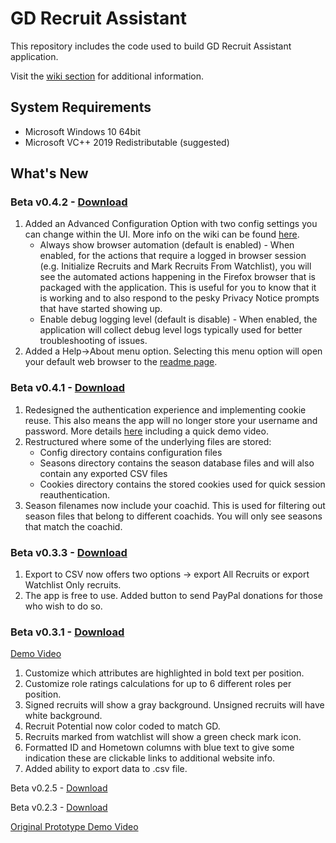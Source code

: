 # GD Recruit Assistant
This repository includes the code used to build GD Recruit Assistant application.

Visit the [wiki section](https://github.com/ebzimny01/gd-recruit/wiki) for additional information.

## System Requirements
* Microsoft Windows 10 64bit
* Microsoft VC++ 2019 Redistributable (suggested)

## What's New

### Beta v0.4.2 - [Download](https://gdrecruit.s3.amazonaws.com/beta/gdrecruit_beta.exe)
1. Added an Advanced Configuration Option with two config settings you can change within the UI. More info on the wiki can be found [here](https://github.com/ebzimny01/gd-recruit/wiki/BETA-v0.4.2).
   * Always show browser automation (default is enabled) - When enabled, for the actions that require a logged in browser session (e.g. Initialize Recruits and Mark Recruits From Watchlist), you will see the automated actions happening in the Firefox browser that is packaged with the application. This is useful for you to know that it is working and to also respond to the pesky Privacy Notice prompts that have started showing up.
   * Enable debug logging level (default is disable) - When enabled, the application will collect debug level logs typically used for better troubleshooting of issues.
2. Added a Help->About menu option. Selecting this menu option will open your default web browser to the [readme page](https://github.com/ebzimny01/gd-recruit/blob/main/README.md).

### Beta v0.4.1 - [Download](https://gdrecruit.s3.amazonaws.com/beta/gdrecruit_beta.exe?versionId=idokj49OdM0XRgCFNEnmSgzBetU6rbId)
1. Redesigned the authentication experience and implementing cookie reuse. This also means the app will no longer store your username and password. More details [here](https://github.com/ebzimny01/gd-recruit/wiki/New-Auth-Process-in-BETA-v0.4.1) including a quick demo video.
2. Restructured where some of the underlying files are stored:
   * Config directory contains configuration files
   * Seasons directory contains the season database files and will also contain any exported CSV files
   * Cookies directory contains the stored cookies used for quick session reauthentication.
3. Season filenames now include your coachid. This is used for filtering out season files that belong to different coachids. You will only see seasons that match the coachid.

### Beta v0.3.3 - [Download](https://gdrecruit.s3.amazonaws.com/beta/gdrecruit_beta.exe?versionId=08lKdBfSd_dE_jmkoyl90gqIrHE5o_B1)
1. Export to CSV now offers two options -> export All Recruits or export Watchlist Only recruits.
2. The app is free to use. Added button to send PayPal donations for those who wish to do so.

### Beta v0.3.1 - [Download](https://gdrecruit.s3.amazonaws.com/beta/gdrecruit_beta_0_3_1.exe)
[Demo Video](https://youtu.be/Bw7YjvAWvPU)
1. Customize which attributes are highlighted in bold text per position.
2. Customize role ratings calculations for up to 6 different roles per position.
3. Signed recruits will show a gray background. Unsigned recruits will have white background.
4. Recruit Potential now color coded to match GD.
5. Recruits marked from watchlist will show a green check mark icon.
6. Formatted ID and Hometown columns with blue text to give some indication these are clickable links to additional website info.
7. Added ability to export data to .csv file.

Beta v0.2.5 - [Download](https://gdrecruit.s3.amazonaws.com/beta/gdrecruit_beta_0_2_5.exe)

Beta v0.2.3 - [Download](https://gdrecruit.s3.amazonaws.com/beta/gdrecruit_beta.exe?versionId=6kHR4uZ69DNOjNZbgcQ5RqRO9zDFLOUV)

[Original Prototype Demo Video](https://youtu.be/rj0khucVjzc)
